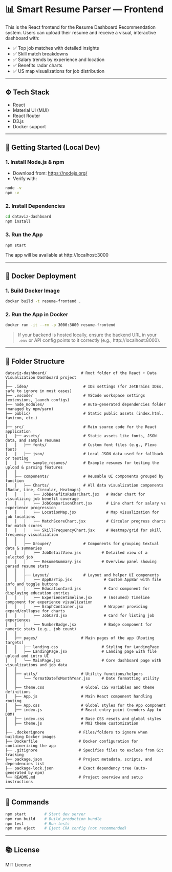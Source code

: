 # 📊 Smart Resume Parser — Frontend

This is the React frontend for the Resume Dashboard Recommendation system. Users can upload their resume and receive a visual, interactive dashboard with:

- ✅ Top job matches with detailed insights
- ✅ Skill match breakdowns
- ✅ Salary trends by experience and location
- ✅ Benefits radar charts
- ✅ US map visualizations for job distribution

---

## ⚙️ Tech Stack

- React
- Material UI (MUI)
- React Router
- D3.js
- Docker support

---

## 🚀 Getting Started (Local Dev)

### 1. Install Node.js & npm

- Download from: https://nodejs.org/
- Verify with:

```bash
node -v
npm -v
```

### 2. Install Dependencies

```bash
cd dataviz-dashboard
npm install
```

### 3. Run the App

```bash
npm start
```

The app will be available at http://localhost:3000

---

## 🐳 Docker Deployment

### 1. Build Docker Image

```bash
docker build -t resume-frontend .
```

### 2. Run the App in Docker

```bash
docker run -it --rm -p 3000:3000 resume-frontend
```

> If your backend is hosted locally, ensure the backend URL in your `.env` or API config points to it correctly (e.g., http://localhost:8000).

---

## 📁 Folder Structure

```
dataviz-dashboard/               # Root folder of the React + Data Visualization Dashboard project
│
├── .idea/                        # IDE settings (for JetBrains IDEs, safe to ignore in most cases)
├── .vscode/                      # VSCode workspace settings (extensions, launch configs)
├── node_modules/                 # Auto-generated dependencies folder (managed by npm/yarn)
├── public/                       # Static public assets (index.html, favicon, etc.)
│
├── src/                          # Main source code for the React application
│   ├── assets/                   # Static assets like fonts, JSON data, and sample resumes
│   │   ├── fonts/                # Custom font files (e.g., Flexo font)
│   │   ├── json/                 # Local JSON data used for fallback or testing
│   │   └── sample_resumes/       # Example resumes for testing the upload & parsing features
│   │
│   ├── components/               # Reusable UI components grouped by function
│   │   ├── Charts/               # All data visualization components (Radar, Line, Circular, Heatmaps)
│   │   │   ├── JobBenefitsRadarChart.jsx   # Radar chart for visualizing job benefit coverage
│   │   │   ├── JobComparisonChart.jsx      # Line chart for salary vs experience progression
│   │   │   ├── LocationMap.jsx             # Map visualization for job locations
│   │   │   ├── MatchScoreChart.jsx         # Circular progress charts for match scores
│   │   │   └── SkillFrequencyChart.jsx     # Heatmap/grid for skill frequency visualization
│   │   │
│   │   ├── Grouper/              # Components for grouping textual data & summaries
│   │   │   ├── JobDetailView.jsx         # Detailed view of a selected job
│   │   │   └── ResumeSummary.jsx         # Overview panel showing parsed resume stats
│   │   │
│   │   ├── Layout/               # Layout and helper UI components
│   │   │   ├── AppBarTip.jsx              # Custom AppBar with file info and toggle buttons
│   │   │   ├── EducationCard.jsx          # Card component for displaying education entries
│   │   │   ├── ExperienceTimeline.jsx     # (Assumed) Timeline component for experience visualization
│   │   │   ├── GraphContainer.jsx         # Wrapper providing expand/collapse for charts
│   │   │   ├── JobCard.jsx                # Card for listing job experiences
│   │   │   └── NumberBadge.jsx            # Badge component for numeric stats (e.g., job count)
│   │
│   ├── pages/                   # Main pages of the app (Routing targets)
│   │   ├── landing.css                   # Styling for LandingPage
│   │   ├── LandingPage.jsx               # Landing page with file upload and intro UI
│   │   └── MainPage.jsx                  # Core dashboard page with visualizations and job data
│   │
│   ├── utils/                   # Utility functions/helpers
│   │   └── formatDateToMonthYear.jsx     # Date formatting utility
│   │
│   ├── theme.css                # Global CSS variables and theme definitions
│   ├── App.js                   # Main React component handling routing
│   ├── App.css                  # Global styles for the App component
│   ├── index.js                 # React entry point (renders App to DOM)
│   ├── index.css                # Base CSS resets and global styles
│   ├── theme.js                 # MUI theme customization
│
├── .dockerignore               # Files/folders to ignore when building Docker images
├── Dockerfile                  # Docker configuration for containerizing the app
├── .gitignore                  # Specifies files to exclude from Git tracking
├── package.json                # Project metadata, scripts, and dependencies list
├── package-lock.json           # Exact dependency tree (auto-generated by npm)
└── README.md                   # Project overview and setup instructions
```

---

## 🧪 Commands

```bash
npm start        # Start dev server
npm run build    # Build production bundle
npm test         # Run tests
npm run eject    # Eject CRA config (not recommended)
```

---

## 📚 License

MIT License
